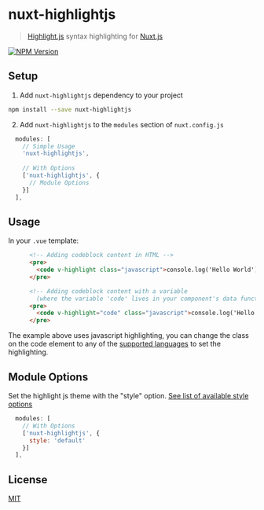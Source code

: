 # nuxt-highlightjs

> [Highlight.js](https://highlightjs.org/) syntax highlighting for [Nuxt.js](https://nuxtjs.org/)

[![NPM Version][npm-image]][npm-url]

## Setup

1. Add `nuxt-highlightjs` dependency to your project

```bash
npm install --save nuxt-highlightjs
```

2. Add `nuxt-highlightjs` to the `modules` section of `nuxt.config.js`

```js
  modules: [
    // Simple Usage
    'nuxt-highlightjs',
    
    // With Options
    ['nuxt-highlightjs', {
      // Module Options
    }]
  ],
```

## Usage

In your `.vue` template:
```html
      <!-- Adding codeblock content in HTML -->
      <pre>
        <code v-highlight class="javascript">console.log('Hello World')</code>
      </pre>

      <!-- Adding codeblock content with a variable 
        (where the variable 'code' lives in your component's data function) -->
      <pre>
        <code v-highlight="code" class="javascript">console.log('Hello World')</code>
      </pre>
```
The example above uses javascript highlighting, you can change the class on the code element to any of the [supported languages](https://highlightjs.org/static/demo/) to set the highlighting.

## Module Options

Set the highlight js theme with the "style" option. 
[See list of available style options](https://github.com/Llang8/nuxt-highlightjs/blob/master/STYLES.md)
```js
  modules: [
    // With Options
    ['nuxt-highlightjs', {
      style: 'default'
    }]
  ],
```

## License

[MIT](http://vjpr.mit-license.org)

[npm-image]: https://img.shields.io/npm/v/nuxt-highlightjs.svg
[npm-url]: https://www.npmjs.com/package/nuxt-highlightjs
